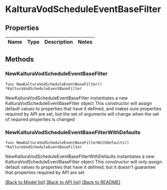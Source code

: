 # KalturaVodScheduleEventBaseFilter

## Properties

Name | Type | Description | Notes
------------ | ------------- | ------------- | -------------

## Methods

### NewKalturaVodScheduleEventBaseFilter

`func NewKalturaVodScheduleEventBaseFilter() *KalturaVodScheduleEventBaseFilter`

NewKalturaVodScheduleEventBaseFilter instantiates a new KalturaVodScheduleEventBaseFilter object
This constructor will assign default values to properties that have it defined,
and makes sure properties required by API are set, but the set of arguments
will change when the set of required properties is changed

### NewKalturaVodScheduleEventBaseFilterWithDefaults

`func NewKalturaVodScheduleEventBaseFilterWithDefaults() *KalturaVodScheduleEventBaseFilter`

NewKalturaVodScheduleEventBaseFilterWithDefaults instantiates a new KalturaVodScheduleEventBaseFilter object
This constructor will only assign default values to properties that have it defined,
but it doesn't guarantee that properties required by API are set


[[Back to Model list]](../README.md#documentation-for-models) [[Back to API list]](../README.md#documentation-for-api-endpoints) [[Back to README]](../README.md)


